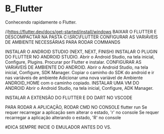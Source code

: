 # B_Flutter
Conhecendo rapidamente o Flutter.

//https://flutter.dev/docs/get-started/install/windows
BAIXAR O FLUTTER E DESCOMPACTAR NA PASTA C:\SRC\FLUTTER
CONFIGURAR AS VARIÁVEIS DE AMBIENTE NECESSÁRIAS PARA RODAR COMMANDS

INSTALAR O ANDROID STUDIO (NEXT, NEXT, FINISH)
INSTALAR O PLUGIN DO FLUTTER NO ANDROID STUDIO.
	Abrir o Android Studio, na tela inicial, Configure, Plugins.
	Procurar por Flutter e instalar.
CONFIGURAR AS VARIAVEIS DE AMBIENTE DO ANDROID.
	Abrir o Android Studio, na tela inicial, Configure, SDK Manager.
	Copiar o caminho do SDK do android e ir nas variáveis de ambiente
	Adicionar uma nova variável de Ambiente ANDROID_HOME com o caminho copiado.
INSTALAR UMA VM DO ANDROID
	Abrir o Android Studio, na tela inicial, Configure, ADK Manager.

INSTALAR A EXTENSÃO DO FLUTTER E DO DART NO VSCODE

PARA RODAR A APLICAÇÃO, RODAR CMD NO CONSOLE
    flutter run
    Se requer recarregar a aplicação sem alterar o estado, 'r' no console
    Se requer recarregar a aplicação alterando o estado, 'R' no console

#DICA
    SEMPRE INICIE O EMULADOR ANTES DO VS.
